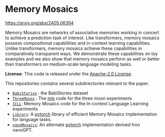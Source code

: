 # Memory Mosaics

https://arxiv.org/abs/2405.06394

Memory Mosaics are networks of associative memories working in concert to achieve a prediction task of interest. Like transformers, memory mosaics possess compositional capabilities and in-context learning capabilities. Unlike transformers, memory mosaics achieve these capabilities in comparatively transparent ways. We demonstrate these capabilities on toy examples and we also show that memory mosaics perform as well or better than transformers on medium-scale language modeling tasks.

**License**: This code is released under the [Apache-2.0 License](LICENSE.txt).

This repositories contains several subdirectories relevant to the paper.

* [`BabiStories`](BabiStories) : the BabiStories dataset
* [`ThreeMoons`](ThreeMoons) : The [mlx](https://github.com/ml-explore/mlx) code for the three moon experiments
* [`ICLL`](ICLL): Memory Mosaics code for the In-context Language Learning experiments
* [`Library`](Library): A [pytorch](https://pytorch.org/) library of efficient Memory Mosaics implementation for language tasks. 
* [`nanoMosaics`](nanoMosaics): An alternate [pytorch](https://pytorch.org/) implementation derived fron nanoGPT.
